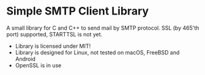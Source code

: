 # Simple SMTP Client Library

A small library for C and C++ to send mail by SMTP protocol. SSL (by 465'th port) supported, STARTTSL is not yet.

* Library is licensed under MIT!
* Library is designed for Linux, not tested on macOS, FreeBSD and Android
* OpenSSL is in use

